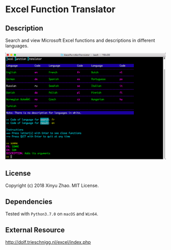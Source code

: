 # Excel Function Translator

## Description

Search and view Microsoft Excel functions and descriptions in different languages.

![Screenshot](https://github.com/charlesmacaron/ExcelFunctionTranslator/raw/master/screenshots/screenshot.png)

## License

Copyright (c) 2018 Xinyu Zhao. MIT License.

## Dependencies

Tested with `Python3.7.0` on `macOS` and `Win64`.

## External Resource

http://dolf.trieschnigg.nl/excel/index.php
